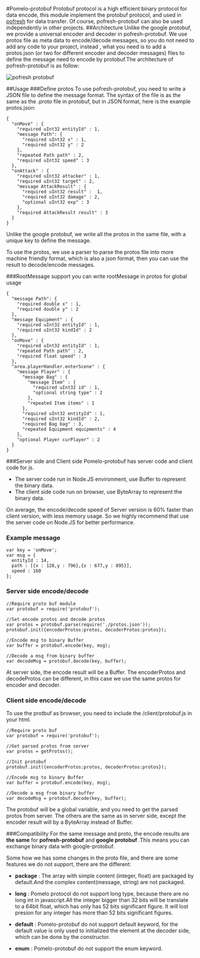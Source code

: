 #Pomelo-protobuf
  Protobuf protocol is a high efficient binary protocol for data encode, this module implement the protobuf protocol, and used in [pofresh](https://github.com/NetEase/pofresh) for data transfer.
Of course, pofresh-protobuf can also be used independently in other projects.
##Architecture
Unlike the google protobuf, we provide a universal encoder and decoder in pofresh-protobuf. We use protos file as meta data to encode/decode messages, so you do not need to add any code to your project, instead , what you need is to add a protos.json (or two for different encoder and decoder messages) files to define the message need to encode by protobuf.The architecture of pofresh-protobuf is as follow:

![pofresh protobuf](http://pofresh.netease.com/resource/documentImage/protocol/Protobuf_pomelo.png)

##Usage
###Define protos
To use pofresh-protobuf, you need to write a JSON file to define the message format. The syntax of the file is as the same as the .proto file in protobuf, but in JSON format, here is the example protos.json:

  ```
  {
    "onMove" : {
      "required uInt32 entityId" : 1,
      "message Path": {
        "required uInt32 x" : 1,
        "required uInt32 y" : 2
      },
      "repeated Path path" : 2,
      "required uInt32 speed" : 3
    },
    "onAttack" : {
      "required uInt32 attacker" : 1,
      "required uInt32 target" : 2,
      "message AttackResult" : {
        "required uInt32 result" :  1,
        "required uInt32 damage" : 2,
        "optional uInt32 exp" : 3
      },
      "required AttackResult result" : 3
    }
  }
  ```

Unlike the google protobuf, we write all the protos in the same file, with a unique key to define the message.

To use the protos, we use a parser to parse the protos file into more machine friendly format, which is also a json format, then you can use the result to decode/encode messages.

###RootMessage support
you can write rootMessage in protos for global usage  
```
{
  "message Path": {
    "required double x" : 1,
    "required double y" : 2
  },
  "message Equipment" : {
    "required uInt32 entityId" : 1,
    "required uInt32 kindId" : 2
  },
  "onMove" : {
    "required uInt32 entityId" : 1,
    "repeated Path path" : 2,
    "required float speed" : 3
  },
  "area.playerHandler.enterScene" : {
    "message Player" : {
      "message Bag" : {
        "message Item" : {
          "required uInt32 id" : 1,
          "optional string type" : 2
        },
        "repeated Item items" : 1
      },
      "required uInt32 entityId" : 1,
      "required uInt32 kindId" : 2,
      "required Bag bag" : 3,
      "repeated Equipment equipments" : 4
    },
    "optional Player curPlayer" : 2
  }
}
```

###Server side and Client side
Pomelo-protobuf has server code and client code for js.

- The server code run in Node.JS environment, use Buffer to represent the binary data.
- The client side code run on browser, use ByteArray to represent the binary data.

On average, the encode/decode speed of Server version is 60% faster than client version, with less memory usage. So we  highly recommend that use the server code on Node.JS for better performance.

### Example message

  ```
  var key = 'onMove';
  var msg = {
    entityId : 14,
    path : [{x : 128,y : 796},{x : 677,y : 895}],
    speed : 160
  };

  ```

### Server side encode/decode

  ```
  //Require proto buf module
  var protobuf = require('protobuf');

  //Set encode protos and decode protos
  var protos = protobuf.parse(require('./protos.json'));
  protobuf.init({encoderProtos:protos, decoderProtos:protos});

  //Encode msg to binary Buffer
  var buffer = protobuf.encode(key, msg);

  //Decode a msg from binary buffer
  var decodeMsg = protobuf.decode(key, buffer);

  ```
At server side, the encode result will be a Buffer.
The encoderProtos and decodeProtos can be different, in this case we use the same protos for encoder and decoder.

### Client side encode/decode
To use the protbuf as browser, you need to include the /client/protobuf.js in your html.

  ```
  //Require proto buf
  var protobuf = require('protobuf');

  //Get parsed protos from server
  var protos = getProtos();

  //Init protobuf
  protobuf.init({encoderProtos:protos, decoderProtos:protos});

  //Encode msg to binary Buffer
  var buffer = protobuf.encode(key, msg);

  //Decode a msg from binary buffer
  var decodeMsg = protobuf.decode(key, buffer);

  ```

The protobuf will be a global variable, and you need to get the parsed protos from server.
The others are the same as in server side, except the encoder result will by a ByteArray instead of Buffer.

###Compatibility
For the same message and proto, the encode results are **the same** for **pofresh-protobuf** and **google protobuf** .This means you can exchange binary data with google-protobuf.

Some how we has some changes in the proto file, and there are some features we do not support, there are the different:

- **package** : The array with simple content (integer, float) are packaged by default.And the complex content(message, string) are not packaged.

- **long** : Pomelo protocol do not support long type, because there are no long int in javascript.All the integer bigger than 32 bits will be translate to a 64bit float, which has only has 52 bits significant figure. It will lost presion for any integer has more than 52 bits significant figures.

- **default** : Pomelo-protobuf do not support default keyword, for the default value is only used to initialized the element at the decoder side, which can be done by the constructor.

- **enum** : Pomelo-protobuf do not support the enum keyword.
